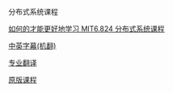 分布式系统课程

[如何的才能更好地学习 MIT6.824 分布式系统课程](https://www.zhihu.com/question/29597104/answer/2311413739)


[中英字幕(机翻)](https://link.zhihu.com/?target=https%3A//www.bilibili.com/video/BV1qk4y197bB%3Ffrom%3Dsearch%26seid%3D15149782867482872906%26spm_id_from%3D333.337.0.0)

[专业翻译](https://link.zhihu.com/?target=https%3A//interviewguide.cn/notes/07-resources/01-free/07-cs-basic-school-schedule.html)

[原版课程](https://pdos.csail.mit.edu/6.824/schedule.html)
